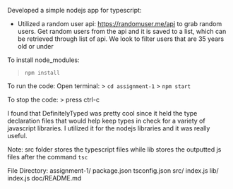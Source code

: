 Developed a simple nodejs app for typescript:

- Utilized a random user api: https://randomuser.me/api to 
grab random users. Get random users from the api and it is saved to a list, which can be retrieved through list of api. We look to filter users that are 35 years old or under 

To install node_modules: 
> `npm install`

To run the code:
Open terminal:
    > `cd assignment-1`
    > `npm start`

To stop the code:
    > press ctrl-c

I found that DefinitelyTyped was pretty cool since it held the type
declaration files that would help keep types in check for a variety of javascript libraries. I utilized it for the nodejs libraries and it was really useful.

Note: src folder stores the typescript files while lib stores the outputted js files after the command `tsc`

File Directory:
assignment-1/
    package.json
    tsconfig.json
    src/
        index.js
    lib/
        index.js
    doc/README.md